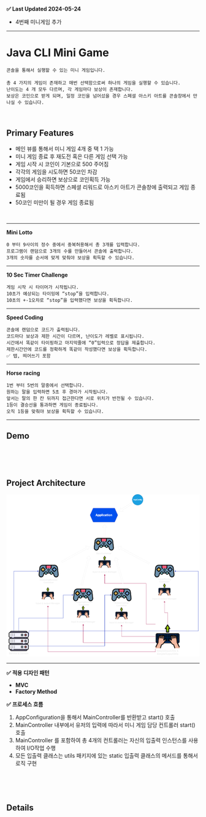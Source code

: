 **✅ Last Updated 2024-05-24**
- 4번째 미니게임 추가 

---

# Java CLI Mini Game
````
콘솔을 통해서 실행할 수 있는 미니 게임입니다.

총 4 가지의 게임이 존재하고 매번 선택함으로써 하나의 게임을 실행할 수 있습니다.
난이도는 4 개 모두 다르며, 각 게임마다 보상이 존재합니다.
보상은 코인으로 받게 되며, 일정 코인을 넘어섰을 경우 스페셜 아스키 아트를 콘솔창에서 만나실 수 있습니다.
````
<br>

## Primary Features
- 메인 뷰를 통해서 미니 게임 4개 중 택 1 가능
- 미니 게임 종료 후 재도전 혹은 다른 게임 선택 가능
- 게임 시작 시 코인이 기본으로 500 주어짐
- 각각의 게임을 시도하면 50코인 차감
- 게임에서 승리하면 보상으로 코인획득 가능
- 5000코인을 획득하면 스페셜 리워드로 아스키 아트가 콘솔창에 출력되고 게임 종료됨
- 50코인 미만이 될 경우 게임 종료됨

<br>

---

**Mini Lotto**
````
0 부터 9사이의 정수 중에서 중복허용해서 총 3개를 입력합니다.  
프로그램이 랜덤으로 3개의 수를 만들어서 콘솔에 출력합니다.  
3개의 숫자를 순서에 맞게 맞춰야 보상을 획득할 수 있습니다.
````

---

**10 Sec Timer Challenge**
````
게임 시작 시 타이머가 시작됩니다.
10초가 예상되는 타이밍에 “stop”을 입력합니다.
10초의 +-1오차로 “stop”을 입력했다면 보상을 획득합니다.
````

---

**Speed Coding**
````
콘솔에 랜덤으로 코드가 출력됩니다.
코드마다 보상과 제한 시간이 다르며, 난이도가 레벨로 표시됩니다.
시간에서 똑같이 타이핑하고 마지막줄에 “0”입력으로 정답을 제출합니다.
제한시간안에 코드를 정확하게 똑같이 작성했다면 보상을 획득합니다.  
✅ 탭, 띄어쓰기 포함
````

---
**Horse racing**
```
1번 부터 5번의 말중에서 선택합니다.
원하는 말을 입력하면 5초 후 경마가 시작됩니다.
앞서는 말의 한 칸 뒤까지 접근한다면 서로 위치가 반전될 수 있습니다.
1등이 결승선을 통과하면 게임이 종료됩니다.
오직 1등을 맞춰야 보상을 획득할 수 있습니다.
```

---

## Demo






<br><br><br>




## Project Architecture

![이미지 설명](./image2.png)

---

**✅ 적용 디자인 패턴**

- **MVC**
- **Factory Method**

**✅ 프로세스 흐름**

1. AppConfiguration을 통해서 MainController를 반환받고 start() 호출
2. MainController 내부에서 유저의 입력에 따라서 미니 게임 담당 컨트롤러 start() 호출
3. MainController 를 포함하여 총 4개의 컨트롤러는 자신의 입출력 인스턴스를 사용하여 I/O작업 수행
4. 모든 입출력 클래스는 utils 패키지에 있는 static 입출력 클래스의 메서드를 통해서 로직 구현

<br><br><br>

## Details